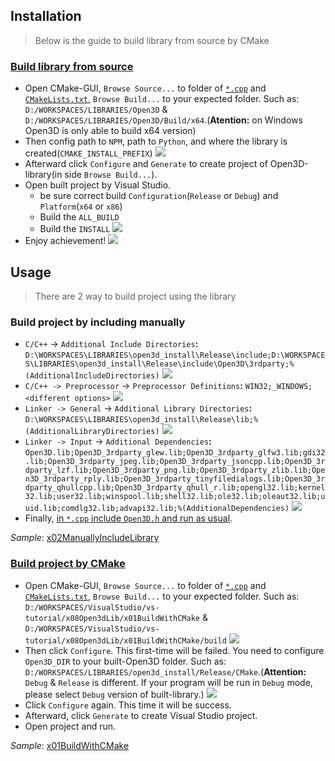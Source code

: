 

## Installation
> Below is the guide to build library from source by CMake

### [Build library from source](http://www.open3d.org/docs/release/compilation.html)
 - Open CMake-GUI, `Browse Source...` to folder of [`*.cpp`](x01BuildWithCMake/TestVisualizer.cpp) and [`CMakeLists.txt`](x01BuildWithCMake/CMakeLists.txt), `Browse Build...` to your expected folder. Such as: `D:/WORKSPACES/LIBRARIES/Open3D` & `D:/WORKSPACES/LIBRARIES/Open3D/Build/x64`.(**Atention:** on Windows Open3D is only able to build x64 version)
 - Then config path to `NPM`, path to `Python`, and where the library is created(`CMAKE_INSTALL_PREFIX`)
![](00BuildLibrary/Step01-Configure.PNG)
 - Afterward click `Configure` and `Generate` to create project of Open3D-library(in side `Browse Build...`).
 - Open built project by Visual Studio.
   - be sure correct build `Configuration`(`Release` or `Debug`) and `Platform`(`x64` or `x86`)
   - Build the `ALL_BUILD`
   - Build the `INSTALL`
![](00BuildLibrary/Step02-Build-and-create-library.PNG)
 - Enjoy achievement!
![](00BuildLibrary/Achievement.PNG)

## Usage
> There are 2 way to build project using the library

### Build project by including manually
 - `C/C++` -> `Additional Include Directories`**:** `D:\WORKSPACES\LIBRARIES\open3d_install\Release\include;D:\WORKSPACES\LIBRARIES\open3d_install\Release\include\Open3D\3rdparty;%(AdditionalIncludeDirectories)`
![](x02ManuallyIncludeLibrary/steps/Step01-Include-directories.PNG)
 - `C/C++ -> Preprocessor` -> `Preprocessor Definitions`**:** `WIN32;_WINDOWS;<different options>`
![](x02ManuallyIncludeLibrary/steps/Step02-Preprocessor-definition.PNG)
 - `Linker -> General` -> `Additional Library Directories`**:** `D:\WORKSPACES\LIBRARIES\open3d_install\Release\lib;%(AdditionalLibraryDirectories)`
![](x02ManuallyIncludeLibrary/steps/Step03-Lib-directories.PNG)
 - `Linker -> Input` -> `Additional Dependencies`**:** `Open3D.lib;Open3D_3rdparty_glew.lib;Open3D_3rdparty_glfw3.lib;gdi32.lib;Open3D_3rdparty_jpeg.lib;Open3D_3rdparty_jsoncpp.lib;Open3D_3rdparty_lzf.lib;Open3D_3rdparty_png.lib;Open3D_3rdparty_zlib.lib;Open3D_3rdparty_rply.lib;Open3D_3rdparty_tinyfiledialogs.lib;Open3D_3rdparty_qhullcpp.lib;Open3D_3rdparty_qhull_r.lib;opengl32.lib;kernel32.lib;user32.lib;winspool.lib;shell32.lib;ole32.lib;oleaut32.lib;uuid.lib;comdlg32.lib;advapi32.lib;%(AdditionalDependencies)`
![](x02ManuallyIncludeLibrary/steps/Step04-Libs.PNG)
 - Finally, [in `*.cpp` include `Open3D.h` and run as usual](x02ManuallyIncludeLibrary/x02ManuallyIncludeLibrary/x02ManuallyIncludeLibrary.cpp).

*Sample*: [x02ManuallyIncludeLibrary](x02ManuallyIncludeLibrary)

### [Build project by CMake](http://www.open3d.org/docs/release/tutorial/C++/cplusplus_interface.html)
 - Open CMake-GUI, `Browse Source...` to folder of [`*.cpp`](x01BuildWithCMake/TestVisualizer.cpp) and [`CMakeLists.txt`](x01BuildWithCMake/CMakeLists.txt), `Browse Build...` to your expected folder. Such as: `D:/WORKSPACES/VisualStudio/vs-tutorial/x08Open3dLib/x01BuildWithCMake` & `D:/WORKSPACES/VisualStudio/vs-tutorial/x08Open3dLib/x01BuildWithCMake/build`
![](x01BuildWithCMake/steps/Step01-Config.PNG)
 - Then click `Configure`. This first-time will be failed. You need to configure `Open3D_DIR` to your built-Open3D folder. Such as: `D:/WORKSPACES/LIBRARIES/open3d_install/Release/CMake`.(**Attention:** `Debug` & `Release` is different. If your program will be run in `Debug` mode, please select `Debug` version of built-library.)
![](x01BuildWithCMake/steps/Step02-Reconfig-Open3D-lib.PNG)
 - Click `Configure` again. This time it will be success.
 - Afterward, click `Generate` to create Visual Studio project.
 - Open project and run.

*Sample*: [x01BuildWithCMake](x01BuildWithCMake)
